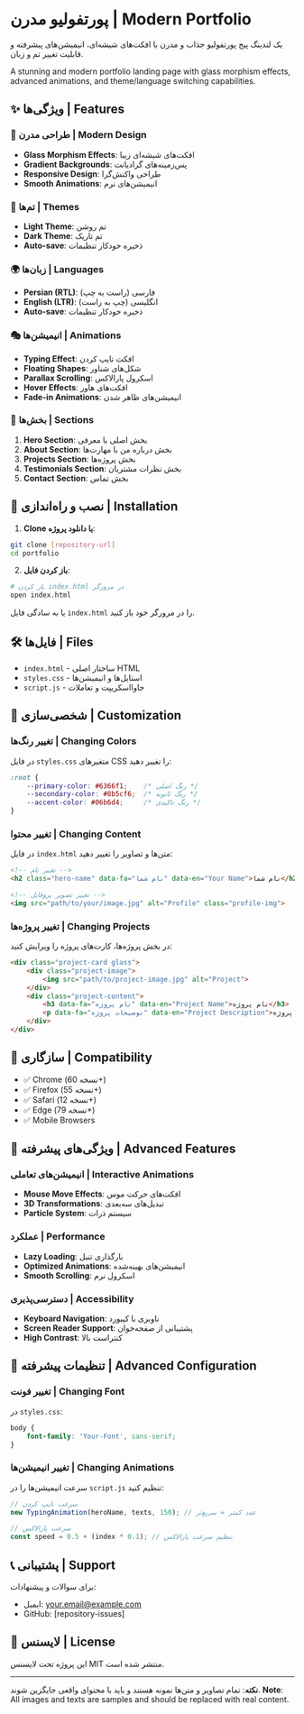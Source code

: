 # پورتفولیو مدرن | Modern Portfolio

یک لندینگ پیج پورتفولیو جذاب و مدرن با افکت‌های شیشه‌ای، انیمیشن‌های پیشرفته و قابلیت تغییر تم و زبان.

A stunning and modern portfolio landing page with glass morphism effects, advanced animations, and theme/language switching capabilities.

## ✨ ویژگی‌ها | Features

### 🎨 طراحی مدرن | Modern Design
- **Glass Morphism Effects**: افکت‌های شیشه‌ای زیبا
- **Gradient Backgrounds**: پس‌زمینه‌های گرادیانت
- **Responsive Design**: طراحی واکنش‌گرا
- **Smooth Animations**: انیمیشن‌های نرم

### 🌙 تم‌ها | Themes
- **Light Theme**: تم روشن
- **Dark Theme**: تم تاریک
- **Auto-save**: ذخیره خودکار تنظیمات

### 🌍 زبان‌ها | Languages
- **Persian (RTL)**: فارسی (راست به چپ)
- **English (LTR)**: انگلیسی (چپ به راست)
- **Auto-save**: ذخیره خودکار تنظیمات

### 🎭 انیمیشن‌ها | Animations
- **Typing Effect**: افکت تایپ کردن
- **Floating Shapes**: شکل‌های شناور
- **Parallax Scrolling**: اسکرول پارالاکس
- **Hover Effects**: افکت‌های هاور
- **Fade-in Animations**: انیمیشن‌های ظاهر شدن

### 📱 بخش‌ها | Sections
1. **Hero Section**: بخش اصلی با معرفی
2. **About Section**: بخش درباره من با مهارت‌ها
3. **Projects Section**: بخش پروژه‌ها
4. **Testimonials Section**: بخش نظرات مشتریان
5. **Contact Section**: بخش تماس

## 🚀 نصب و راه‌اندازی | Installation

1. **Clone یا دانلود پروژه**:
```bash
git clone [repository-url]
cd portfolio
```

2. **باز کردن فایل**:
```bash
# باز کردن index.html در مرورگر
open index.html
```

یا به سادگی فایل `index.html` را در مرورگر خود باز کنید.

## 🛠️ فایل‌ها | Files

- `index.html` - ساختار اصلی HTML
- `styles.css` - استایل‌ها و انیمیشن‌ها
- `script.js` - جاوااسکریپت و تعاملات

## 🎨 شخصی‌سازی | Customization

### تغییر رنگ‌ها | Changing Colors
در فایل `styles.css` متغیرهای CSS را تغییر دهید:

```css
:root {
    --primary-color: #6366f1;    /* رنگ اصلی */
    --secondary-color: #8b5cf6;  /* رنگ ثانویه */
    --accent-color: #06b6d4;     /* رنگ تاکیدی */
}
```

### تغییر محتوا | Changing Content
در فایل `index.html` متن‌ها و تصاویر را تغییر دهید:

```html
<!-- تغییر نام -->
<h2 class="hero-name" data-fa="نام شما" data-en="Your Name">نام شما</h2>

<!-- تغییر تصویر پروفایل -->
<img src="path/to/your/image.jpg" alt="Profile" class="profile-img">
```

### تغییر پروژه‌ها | Changing Projects
در بخش پروژه‌ها، کارت‌های پروژه را ویرایش کنید:

```html
<div class="project-card glass">
    <div class="project-image">
        <img src="path/to/project-image.jpg" alt="Project">
    </div>
    <div class="project-content">
        <h3 data-fa="نام پروژه" data-en="Project Name">نام پروژه</h3>
        <p data-fa="توضیحات پروژه" data-en="Project Description">توضیحات پروژه</p>
    </div>
</div>
```

## 📱 سازگاری | Compatibility

- ✅ Chrome (نسخه 60+)
- ✅ Firefox (نسخه 55+)
- ✅ Safari (نسخه 12+)
- ✅ Edge (نسخه 79+)
- ✅ Mobile Browsers

## 🎯 ویژگی‌های پیشرفته | Advanced Features

### انیمیشن‌های تعاملی | Interactive Animations
- **Mouse Move Effects**: افکت‌های حرکت موس
- **3D Transformations**: تبدیل‌های سه‌بعدی
- **Particle System**: سیستم ذرات

### عملکرد | Performance
- **Lazy Loading**: بارگذاری تنبل
- **Optimized Animations**: انیمیشن‌های بهینه‌شده
- **Smooth Scrolling**: اسکرول نرم

### دسترسی‌پذیری | Accessibility
- **Keyboard Navigation**: ناوبری با کیبورد
- **Screen Reader Support**: پشتیبانی از صفحه‌خوان
- **High Contrast**: کنتراست بالا

## 🔧 تنظیمات پیشرفته | Advanced Configuration

### تغییر فونت | Changing Font
در `styles.css`:

```css
body {
    font-family: 'Your-Font', sans-serif;
}
```

### تغییر انیمیشن‌ها | Changing Animations
سرعت انیمیشن‌ها را در `script.js` تنظیم کنید:

```javascript
// سرعت تایپ کردن
new TypingAnimation(heroName, texts, 150); // عدد کمتر = سریع‌تر

// سرعت پارالاکس
const speed = 0.5 + (index * 0.1); // تنظیم سرعت پارالاکس
```

## 📞 پشتیبانی | Support

برای سوالات و پیشنهادات:
- ایمیل: your.email@example.com
- GitHub: [repository-issues]

## 📄 لایسنس | License

این پروژه تحت لایسنس MIT منتشر شده است.

---

**نکته**: تمام تصاویر و متن‌ها نمونه هستند و باید با محتوای واقعی جایگزین شوند.
**Note**: All images and texts are samples and should be replaced with real content. 